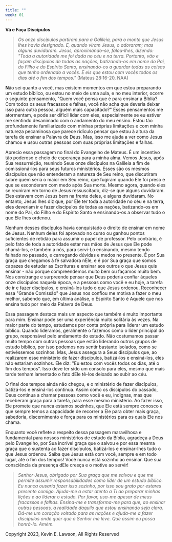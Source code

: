 ```yaml
---
title: ""
week: 01
---
```


**Vá e Faça Discípulos**

> *Os onze discípulos partiram para a Galileia, para o monte que Jesus
> lhes havia designado. E, quando viram Jesus, o adoraram; mas alguns
> duvidaram. Jesus, aproximando-se, falou-lhes, dizendo: "Toda a
> autoridade me foi dada no céu e na terra. Portanto, vão e façam
> discípulos de todas as nações, batizando-os em nome do Pai, do Filho e
> do Espírito Santo, ensinando-os a guardar todas as coisas que tenho
> ordenado a vocês. E eis que estou com vocês todos os dias até o fim
> dos tempos."* (Mateus 28:16-20, NAA)

**N**ão sei quanto a você, mas existem momentos em que estou preparando
um estudo bíblico, ou estou no meio de uma aula, e no meu interior,
ocorre o seguinte pensamento, "Quem você pensa que é para ensinar a
Bíblia? Com todos os seus fracassos e falhas, você não acha que deveria
deixar isso para outra pessoa, alguém mais capacitado?" Esses
pensamentos me atormentam, e pode ser difícil lidar com eles,
especialmente se eu estiver me sentindo desanimado com o andamento do
meu ensino. Estou tão profundamente familiarizado com minhas próprias
limitações e com minha natureza pecaminosa que parece ridículo pensar
que estou à altura da tarefa de ensinar a Palavra de Deus. Mas, isso me
ajuda a ver como Jesus chamou e usou outras pessoas com suas próprias
limitações e falhas.

Aprecio essa passagem no final do Evangelho de Mateus. É um incentivo
tão poderoso e cheio de esperança para a minha alma. Vemos Jesus, após
Sua ressurreição, reunindo Seus onze discípulos na Galileia a fim de
comissioná-los para seus futuros ministérios. Esses são os mesmos
discípulos que não entenderam a natureza de Seu reino, que discutiram
sobre quem seria o maior em Seu reino, que fugiram quando Ele foi preso
e que se esconderam com medo após Sua morte. Mesmo agora, quando eles se
reuniram em torno de Jesus ressuscitado, diz-se que alguns duvidaram.
Eles estavam com Jesus bem na frente deles, e alguns duvidaram. No
entanto, Jesus lhes diz que, por Ele ter toda a autoridade no céu e na
terra, eles deveriam ir e fazer discípulos de todas as nações,
batizando-os em nome do Pai, do Filho e do Espírito Santo e ensinando-os
a observar tudo o que Ele lhes ordenou.

Nenhum desses discípulos havia conquistado o direito de ensinar em nome
de Jesus. Nenhum deles foi aprovado no curso ou ganhou pontos
suficientes de retidão para assumir o papel de professor. Pelo
contrário, é pelo fato de toda a autoridade estar nas mãos de Jesus que
Ele pode chamá-los, e também a nós, para servi-Lo ensinando, mesmo tendo
falhado no passado, e carregando dúvidas e medos no presente. É por Sua
graça que chegamos à fé salvadora nEle, e é por Sua graça que somos
capazes de estudar as Escrituras e ensinar aos outros o que Jesus quis
ensinar - não porque compreendemos muito bem ou façamos muito bem. Nos
constrange e surpreende pensar que Deus poderia confiar àqueles onze
discípulos naquela época, e a pessoas como você e eu hoje, a tarefa de
ir e fazer discípulos, e ensiná-los tudo o que Jesus ordenou. Reconhecer
essa "Grande Comissão" que Jesus nos confiou me motiva a fazer o meu
melhor, sabendo que, em última análise, o Espírito Santo é Aquele que
nos ensina tudo por meio da Palavra de Deus.

Essa passagem destaca mais um aspecto que também é muito importante para
mim. Ensinar pode ser uma experiência muito solitária às vezes. Na maior
parte do tempo, estudamos por conta própria para liderar um estudo
bíblico. Quando lideramos, geralmente o fazemos como o líder principal
do grupo, responsável pelo andamento do estudo. Não costumamos passar
muito tempo com outras pessoas que estão liderando outros grupos de
estudo bíblico, por isso podemos nos sentir bastante isolados, como se
estivéssemos sozinhos. Mas, Jesus assegura a Seus discípulos que, ao
realizarem esse ministério de fazer discípulos, batizá-los e ensiná-los,
eles não estariam sozinhos. Ele diz: "Eu estou com vocês todos os dias,
até o fim dos tempos". Isso deve ter sido um consolo para eles, mesmo
que mais tarde tenham lamentado o fato dEle tê-los deixado ao subir ao
céu.

O final dos tempos ainda não chegou, e o ministério de fazer discípulos,
batizá-los e ensiná-los continua. Assim como os discípulos do passado,
Deus continua a chamar pessoas como você e eu, indignas, mas que
receberam graça para a tarefa, para esse mesmo ministério. Ao fazer
isso, Ele promete que nunca estamos sozinhos, que Ele está sempre
conosco e que sempre temos a capacidade de recorrer a Ele para obter
mais graça, sabedoria, discernimento e força para os ministérios para os
quais Ele nos chama.

Enquanto você reflete a respeito dessa passagem maravilhosa e
fundamental para nossos ministérios de estudo da Bíblia, agradeça a Deus
pelo Evangelho, por Sua incrível graça que o salvou e por essa mesma
graça que o sustenta ao fazer discípulos, batizá-los e ensinar-lhes tudo
o que Jesus ordenou. Saiba que Jesus está com você, sempre e em todo
lugar, até o fim dos tempos! Você nunca está sozinho ao ensinar. Que sua
consciência da presença dEle cresça e o motive ao servir!

> *Senhor Jesus, obrigado por Sua graça que me salvou e que me permite
> assumir responsabilidades como líder de um estudo bíblico. Eu nunca
> ousaria fazer isso sozinho, por isso sou grato por estares presente
> comigo. Ajuda-me a estar atento a Ti ao preparar minhas lições e ao
> liderar o estudo. Por favor, usa-me apesar de meus fracassos e falhas.
> Ensina-me e transforma-me para que, ao ensinar outras pessoas, a
> realidade daquilo que estou ensinando seja clara. Dá-me um coração
> voltado para as nações e ajuda-me a fazer discípulos onde quer que o
> Senhor me leve. Que assim eu possa honrá-lo. Amém.*

Copyright 2023, Kevin E. Lawson, All Rights Reserved
